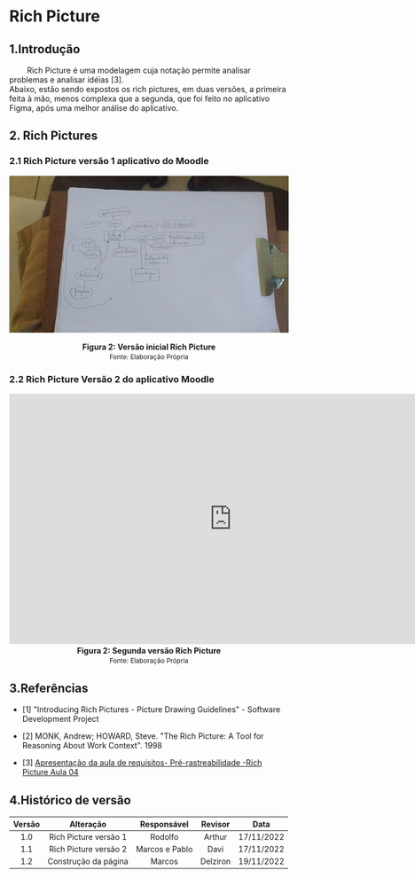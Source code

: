 # Rich Picture

## 1.Introdução
&emsp;&emsp; Rich Picture é uma modelagem cuja notação permite analisar problemas e analisar idéias [3].</br>
Abaixo, estão sendo expostos os rich pictures, em duas versões, a primeira feita à mão, menos complexa que a segunda, que foi feito no aplicativo Figma, após uma melhor análise do aplicativo.

## 2. Rich Pictures

### 2.1 Rich Picture versão 1 aplicativo do Moodle

![Rich Picture versão 1](../assets/RichPicture/RichPictureV1.jpg)

<figcaption align='center'>
    <b>Figura 2: Versão inicial Rich Picture</b>
    <br><small>Fonte: Elaboração Própria</small>
</figcaption>

### 2.2 Rich Picture Versão 2 do aplicativo Moodle

<iframe style="border: 1px solid rgba(0, 0, 0, 0.1);" width="800" height="450" src="https://www.figma.com/embed?embed_host=share&url=https%3A%2F%2Fwww.figma.com%2Ffile%2FSONlcNwUINYMjN1iUN06wE%2FRich-Picture-moodle%3Fnode-id%3D0%253A1%26t%3DOLTJwlgB5vXjbkJP-1" allowfullscreen></iframe>

<figcaption align='center'>
    <b>Figura 2: Segunda versão Rich Picture</b>
    <br><small>Fonte: Elaboração Própria</small>
</figcaption>

## 3.Referências
- [1] "Introducing Rich Pictures - Picture Drawing Guidelines" - Software Development Project

- [2] MONK, Andrew; HOWARD, Steve. "The Rich Picture: A Tool for Reasoning About Work Context". 1998

- [3] [Apresentação da aula de requisitos-  Pré-rastreabilidade -Rich Picture Aula 04](https://aprender3.unb.br/pluginfile.php/2307459/mod_resource/content/4/Requisitos%20-%20Aula%2004%20-%20Parte%202%20RichPicture.pdf)

## 4.Histórico de versão

| Versão | Alteração | Responsável | Revisor | Data |
|:------:|:---------:|:-----------:|:-------:|:----:|
| 1.0    |Rich Picture versão 1| Rodolfo |  Arthur  |  17/11/2022    |
| 1.1   |Rich Picture versão 2| Marcos e Pablo  |  Davi  |   17/11/2022   |
| 1.2   |Construção da página| Marcos  | Delziron  |   19/11/2022   |        
